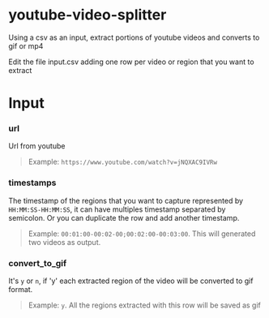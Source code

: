 # youtube-video-splitter
Using a csv as an input, extract portions of youtube videos and converts to gif or mp4


Edit the file input.csv adding one row per video or region that you want to extract


# Input    
  ### url
  Url from youtube
  >Example: `https://www.youtube.com/watch?v=jNQXAC9IVRw`
    
    
  ### timestamps
  The timestamp of the regions that you want to capture represented by `HH:MM:SS-HH:MM:SS`, it can have multiples timestamp separated by semicolon. Or you can duplicate the row and add another timestamp.
  >Example: `00:01:00-00:02-00;00:02:00-00:03:00`. This will generated two videos as output.
  
  
  ### convert_to_gif 
  It's `y` or `n`, if 'y' each extracted region of the video will be converted to gif format. 
  >Example: `y`. All the regions extracted with this row will be saved as gif
 
  
